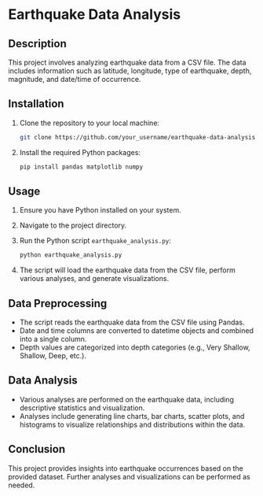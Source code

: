 # Earthquake Data Analysis

## Description

This project involves analyzing earthquake data from a CSV file. The data includes information such as latitude, longitude, type of earthquake, depth, magnitude, and date/time of occurrence.

## Installation

1. Clone the repository to your local machine:

    ```bash
    git clone https://github.com/your_username/earthquake-data-analysis.git
    ```

2. Install the required Python packages:

    ```bash
    pip install pandas matplotlib numpy
    ```

## Usage

1. Ensure you have Python installed on your system.
2. Navigate to the project directory.
3. Run the Python script `earthquake_analysis.py`:

    ```bash
    python earthquake_analysis.py
    ```

4. The script will load the earthquake data from the CSV file, perform various analyses, and generate visualizations.

## Data Preprocessing

- The script reads the earthquake data from the CSV file using Pandas.
- Date and time columns are converted to datetime objects and combined into a single column.
- Depth values are categorized into depth categories (e.g., Very Shallow, Shallow, Deep, etc.).

## Data Analysis

- Various analyses are performed on the earthquake data, including descriptive statistics and visualization.
- Analyses include generating line charts, bar charts, scatter plots, and histograms to visualize relationships and distributions within the data.

## Conclusion

This project provides insights into earthquake occurrences based on the provided dataset. Further analyses and visualizations can be performed as needed.
